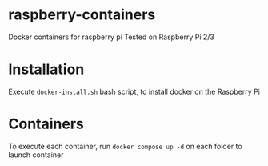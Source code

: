 # raspberry-containers
Docker containers for raspberry pi
Tested on Raspberry Pi 2/3

# Installation

Execute `docker-install.sh` bash script, to install docker on the Raspberry Pi

# Containers

To execute each container, run `docker compose up -d` on each folder to launch container

